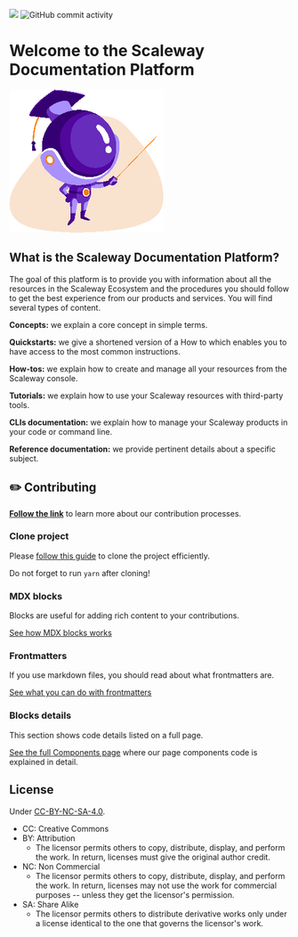 ![](https://img.shields.io/badge/documentation-Scaleway-rebeccapurple)
![GitHub commit activity](https://img.shields.io/github/commit-activity/w/scaleway/docs-content)

# Welcome to the Scaleway Documentation Platform

![](./docs/images/prof_mascotte@2x.png)

## What is the Scaleway Documentation Platform?

The goal of this platform is to provide you with information about all the resources in the Scaleway Ecosystem and the procedures you should follow to get the best experience from our products and services. You will find several types of content.

**Concepts:** we explain a core concept in simple terms.

**Quickstarts:** we give a shortened version of a How to which enables you to have access to the most common instructions.

**How-tos:** we explain how to create and manage all your resources from the Scaleway console.

**Tutorials:** we explain how to use your Scaleway resources with third-party tools.

**CLIs documentation:** we explain how to manage your Scaleway products in your code or command line.

**Reference documentation:** we provide pertinent details about a specific subject.

## ✏️ **Contributing**

[**Follow the link**](./docs/CONTRIBUTING.md) to learn more about our contribution processes.

### Clone project

Please [follow this guide](./docs/CONTRIBUTING.md#use-repository-locally) to clone the project efficiently.

Do not forget to run `yarn` after cloning!

### MDX blocks

Blocks are useful for adding rich content to your contributions.

[See how MDX blocks works](./docs/CONTRIBUTING.md#mdx-blocks)

### Frontmatters

If you use markdown files, you should read about what frontmatters are.

[See what you can do with frontmatters](./docs/CONTRIBUTING.md#frontmatters)

### Blocks details

This section shows code details listed on a full page.

[See the full Components page](https://scaleway.com/en/docs/components/) where our page components code is explained in detail.

## License

Under [CC-BY-NC-SA-4.0](https://fr.wikipedia.org/wiki/Licence_Creative_Commons).

- CC: Creative Commons
- BY: Attribution
  - The licensor permits others to copy, distribute, display, and perform the work. In return, licenses must give the original author credit.
- NC: Non Commercial
  - The licensor permits others to copy, distribute, display, and perform the work. In return, licenses may not use the work for commercial purposes -- unless they get the licensor's permission.
- SA: Share Alike
  - The licensor permits others to distribute derivative works only under a license identical to the one that governs the licensor's work.
